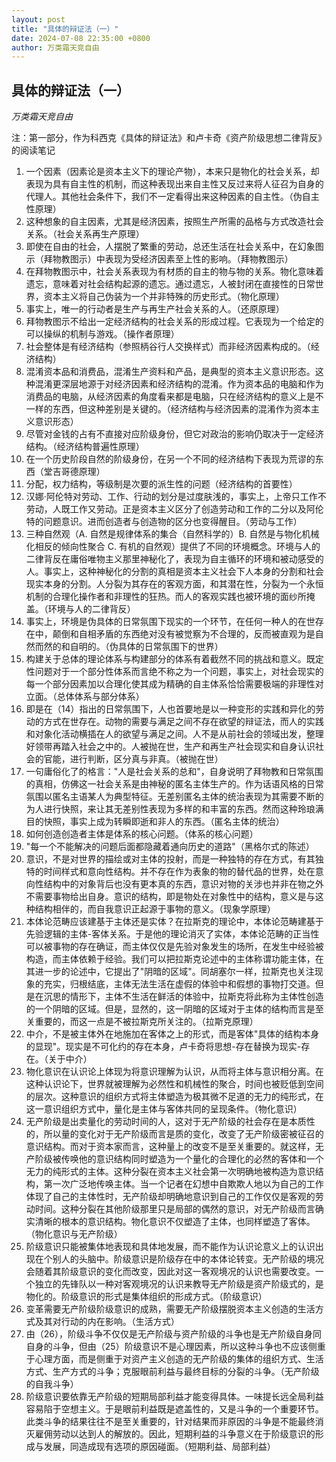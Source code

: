 ```yaml
---
layout: post
title: "具体的辩证法（一）"
date: 2024-07-08 22:35:00 +0800
author: 万类霜天竞自由
---
```


具体的辩证法（一）
---------

_万类霜天竞自由_

注：第一部分，作为科西克《具体的辩证法》和卢卡奇《资产阶级思想二律背反》的阅读笔记

1.  一个因素（因素论是资本主义下的理论产物），本来只是物化的社会关系，却表现为具有自主性的机制，而这种表现出来自主性又反过来将人征召为自身的代理人。其他社会条件下，我们不一定看得出来这种因素的自主性。（伪自主性原理）
2.  这种想象的自主因素，尤其是经济因素，按照生产所需的品格与方式改造社会关系。（社会关系再生产原理）
3.  即使在自由的社会，人摆脱了繁重的劳动，总还生活在社会关系中，在幻象图示（拜物教图示）中表现为受经济因素至上性的影响。（拜物教图示）
4.  在拜物教图示中，社会关系表现为有材质的自主的物与物的关系。物化意味着遗忘，意味着对社会结构起源的遗忘。通过遗忘，人被封闭在直接性的日常世界，资本主义将自己伪装为一个并非特殊的历史形式。（物化原理）
5.  事实上，唯一的行动者是生产与再生产社会关系的人。（还原原理）
6.  拜物教图示不给出一定经济结构的社会关系的形成过程。它表现为一个给定的可以操纵的机制与游戏。（操作者原理）
7.  社会整体是有经济结构（参照柄谷行人交换样式）而非经济因素构成的。（经济结构）
8.  混淆资本品和消费品，混淆生产资料和产品，是典型的资本主义意识形态。这种混淆更深层地源于对经济因素和经济结构的混淆。作为资本品的电脑和作为消费品的电脑，从经济因素的角度看来都是电脑，只在经济结构的意义上是不一样的东西，但这种差别是关键的。（经济结构与经济因素的混淆作为资本主义意识形态）
9.  尽管对金钱的占有不直接对应阶级身份，但它对政治的影响仍取决于一定经济结构。（经济结构普遍性原理）
10.  在一个历史阶段自然的阶级身份，在另一个不同的经济结构下表现为荒谬的东西（堂吉哥德原理）
11.  分配，权力结构，等级制是次要的派生性的问题（经济结构的首要性）
12.  汉娜·阿伦特对劳动、工作、行动的划分是过度肤浅的，事实上，上帝只工作不劳动，人既工作又劳动。正是资本主义区分了创造劳动和工作的二分以及阿伦特的问题意识。进而创造者与创造物的区分也变得醒目。（劳动与工作）
13.  三种自然观（A. 自然是规律体系的集合（自然科学的）B. 自然是与物化机械化相反的倾向性聚合 C. 有机的自然观）提供了不同的环境概念。环境与人的二律背反在庸俗唯物主义那里神秘化了，表现为自主循环的环境和被动感受的人。事实上，这种神秘化的分割的真相是资本主义社会下人本身的分割和社会现实本身的分割。人分裂为其存在的客观方面，和其潜在性，分裂为一个永恒机制的合理化操作者和非理性的狂热。而人的客观实践也被环境的面纱所掩盖。（环境与人的二律背反）
14.  事实上，环境是伪具体的日常氛围下现实的一个环节，在任何一种人的在世存在中，颠倒和自相矛盾的东西绝对没有被觉察为不合理的，反而被直观为是自然而然的和自明的。（伪具体的日常氛围下的世界）
15.  构建关于总体的理论体系与构建部分的体系有着截然不同的挑战和意义。既定性问题对于一个部分性体系而言绝不称之为一个问题，事实上，对社会现实的每一个部分因素加以合理化使其成为精确的自主体系恰恰需要极端的非理性对立面。（总体体系与部分体系）
16.  即是在（14）指出的日常氛围下，人也首要地是以一种变形的实践和异化的劳动的方式在世存在。动物的需要与满足之间不存在欲望的辩证法，而人的实践和对象化活动横插在人的欲望与满足之间。人不是从前社会的领域出发，整理好领带再踏入社会之中的。人被抛在世，生产和再生产社会现实和自身认识社会的官能，进行判断，区分真与非真。（被抛在世）
17.  一句庸俗化了的格言："人是社会关系的总和"，自身说明了拜物教和日常氛围的真相，仿佛这一社会关系是由神秘的匿名主体生产的。作为话语风格的日常氛围以匿名主语某人为典型特征。无差别匿名主体的统治表现为其需要不断的为人进行快照，来让其无差别性表现为多样的和丰富的东西。然而这种玲琅满目的快照，事实上成为转瞬即逝和非人的东西。（匿名主体的统治）
18.  如何创造创造者主体是体系的核心问题。（体系的核心问题）
19.  "每一个不能解决的问题后面都隐藏着通向历史的道路"（黑格尔式的陈述）
20.  意识，不是对世界的描绘或对主体的投射，而是一种独特的存在方式，有其独特的时间样式和意向性结构。并不存在作为表象的物的替代品的世界，处在意向性结构中的对象背后也没有更本真的东西，意识对物的关涉也并非在物之外不需要事物给出自身。意识的结构，即是物处在对象性中的结构，意义是与这种结构相伴的，而自我意识正起源于事物的意义。（现象学原理）
21.  本体论范畴应该建基于主体还是实体？在拉斯克的理论中，本体论范畴建基于先验逻辑的主体-客体关系。于是他的理论消灭了实体，本体论范畴的正当性可以被事物的存在确证，而主体仅仅是先验对象发生的场所，在发生中经验被构造，而主体依赖于经验。我们可以把拉斯克论述中的主体称谓功能主体，在其进一步的论述中，它提出了"阴暗的区域"。同胡塞尔一样，拉斯克也关注现象的充实，归根结底，主体无法生活在虚假的体验中和假想的事物打交道。但是在沉思的情形下，主体不生活在鲜活的体验中，拉斯克将此称为主体性创造的一个阴暗的区域。但是，显然的，这一阴暗的区域对于主体的结构而言是至关重要的，而这一点是不被拉斯克所关注的。（拉斯克原理）
22.  中介，不是被主体外在地施加在客体之上的形式，而是客体"具体的结构本身的显现"。现实是不可化约的存在本身，卢卡奇将思想-存在替换为现实-存在。（关于中介）
23.  物化意识在认识论上体现为将意识理解为认识，从而将主体与意识相分离。在这种认识论下，世界就被理解为必然性和机械性的聚合，时间也被贬低到空间的层次。这种意识的组织方式将主体塑造为极其微不足道的无力的纯形式，在这一意识组织方式中，量化是主体与客体共同的呈现条件。（物化意识）
24.  无产阶级是出卖量化的劳动时间的人，这对于无产阶级的社会存在是本质性的，所以量的变化对于无产阶级而言是质的变化，改变了无产阶级密被征召的意识结构。而对于资本家而言，这种量上的改变不是至关重要的。就这样，无产阶级被传唤他的意识结构同时塑造为一个量化的合理化的必然的客体和一个无力的纯形式的主体。这种分裂在资本主义社会第一次明确地被构造为意识结构，第一次广泛地传唤主体。当一个记者在幻想中自欺欺人地以为自己的工作体现了自己的主体性时，无产阶级却明确地意识到自己的工作仅仅是客观的劳动时间。这种分裂在其他阶级那里只是局部的偶然的意识，对无产阶级而言确实清晰的根本的意识结构。物化意识不仅塑造了主体，也同样塑造了客体。（物化意识与无产阶级）
25.  阶级意识只能被集体地表现和具体地发展，而不能作为认识论意义上的认识出现在个别人的头脑中。阶级意识是阶级存在中的本体论转变。无产阶级的境况会随着其阶级意识的变化而改变，因此对这一客观境况的认识也需要改变。一个独立的先锋队以一种对客观境况的认识来教导无产阶级是资产阶级式的，是物化的。阶级意识的形式是集体组织的形成方式。（阶级意识）
26.  变革需要无产阶级阶级意识的成熟，需要无产阶级摆脱资本主义创造的生活方式及其对行动的内在影响。（生活方式）
27.  由（26），阶级斗争不仅仅是无产阶级与资产阶级的斗争也是无产阶级自身同自身的斗争，但由（25）阶级意识不是心理因素，所以这种斗争也不应该侧重于心理方面，而是侧重于对资产主义创造的无产阶级的集体的组织方式、生活方式、生产方式的斗争；克服眼前利益与最终目标的分裂的斗争。（无产阶级的自我斗争）
28.  阶级意识要依靠无产阶级的短期局部利益才能变得具体。一味提长远全局利益容易陷于空想主义。于是眼前利益既是遮盖性的，又是斗争的一个重要环节。此类斗争的结果往往不是至关重要的，针对结果而非原因的斗争是不能最终消灭雇佣劳动以达到人的解放的。因此，短期利益的斗争意义在于阶级意识的形成与发展，同造成现有选项的原因碰面。（短期利益、局部利益）